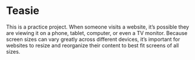 # Teasie
This is a practice project. When someone visits a website, it’s possible they are viewing it on a phone, tablet, computer, or even a TV monitor. Because screen sizes can vary greatly across different devices, it’s important for websites to resize and reorganize their content to best fit screens of all sizes.
